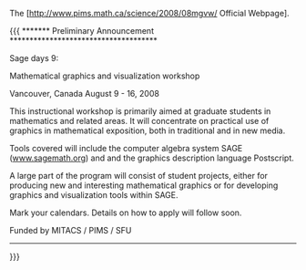 
The [http://www.pims.math.ca/science/2008/08mgvw/ Official Webpage].


{{{
******* Preliminary Announcement *************************************

Sage days 9:

Mathematical graphics and visualization workshop

Vancouver, Canada
August 9 - 16, 2008

This instructional workshop is primarily aimed at graduate students in
mathematics and related areas. It will concentrate on  practical use of
graphics in mathematical exposition, both in traditional and in new
media.

Tools covered will include the computer algebra system SAGE
(www.sagemath.org) and and the graphics description language
Postscript.

A large part of the program will consist of student projects, either
for
producing new and interesting mathematical graphics or for developing
graphics and visualization tools within SAGE.

Mark your calendars. Details on how to apply will follow soon.

Funded by MITACS / PIMS / SFU

**********************************************************************

}}}
